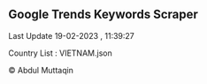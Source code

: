

## Google Trends Keywords Scraper 
 
Last Update 19-02-2023 , 11:39:27

Country List :
VIETNAM.json



© Abdul Muttaqin 
